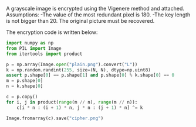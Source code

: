 A grayscale image is encrypted using the Vigenere method and attached.
Assumptions:
-The value of the most redundant pixel is 180.
-The key length is not bigger than 20.
The original picture must be recovered.

The encryption code is written below:

```python
import numpy as np
from PIL import Image
from itertools import product

p = np.array(Image.open("plain.png").convert("L"))
k = np.random.randint(255, size=(N, N), dtype=np.uint8)
assert p.shape[0] == p.shape[1] and p.shape[0] % k.shape[0] == 0
m = p.shape[0]
n = k.shape[0]

c = p.copy()
for i, j in product(range(m // n), range(m // n)):
    c[i * n : (i + 1) * n, j * n : (j + 1) * n] ^= k

Image.fromarray(c).save("cipher.png")
